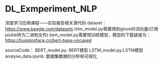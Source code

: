 # DL_Exmperiment_NLP

深度学习应用课程——实验报告相关源代码
dataset：https://www.kaggle.com/datasets
lstm_model.py需要用到glove的词向量(已用pickle转为二进制文件)
bert_model.py需要预训练模型，模型的下载链接为：https://huggingface.co/bert-base-uncased

sourceCode：
BERT_model.py: BERT模型
LSTM_model.py:LSTM模型
analyse_data.ipynb: 数据集数据的分析和可视化
